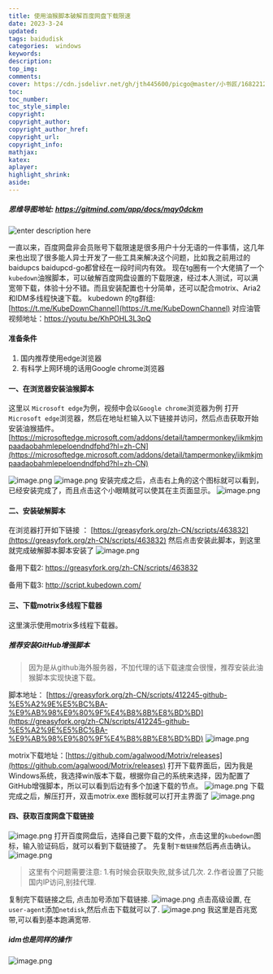 ```yaml
---
title: 使用油猴脚本破解百度网盘下载限速
date: 2023-3-24
updated:
tags: baidudisk
categories:  windows
keywords:
description:
top_img:  
comments:
cover: https://cdn.jsdelivr.net/gh/jth445600/picgo@master/小书匠/1682212321361.png
toc:
toc_number:
toc_style_simple:
copyright:
copyright_author:
copyright_author_href:
copyright_url:
copyright_info:
mathjax:
katex:
aplayer:
highlight_shrink:
aside:
---
```



##### 思维导图地址: https://gitmind.com/app/docs/mqy0dckm

![enter description here](https://cdn.jsdelivr.net/gh/jth445600/picgo@master/小书匠/1682212321393.png)


一直以来，百度网盘非会员账号下载限速是很多用户十分无语的一件事情，这几年来也出现了很多能人异士开发了一些工具来解决这个问题，比如我之前用过的baidupcs baidupcd-go都曾经在一段时间内有效。
现在tg圈有一个大佬搞了一个`kubedown`油猴脚本，可以破解百度网盘设置的下载限速，经过本人测试，可以满宽带下载，体验十分不错。而且安装配置也十分简单，还可以配合motrix、Aria2和IDM多线程快速下载。
kubedown 的tg群组: [https://t.me/KubeDownChannel](https://t.me/KubeDownChannel)
对应油管视频地址：https://youtu.be/KhPOHL3L3pQ


#### 准备条件

1. 国内推荐使用edge浏览器
2. 有科学上网环境的话用Google chrome浏览器
#### 一、在浏览器安装油猴脚本
这里以 `Microsoft edge`为例，视频中会以`Google chrome`浏览器为例
打开 `Microsoft edge`浏览器，然后在地址栏输入以下链接并访问，然后点击获取开始安装油猴插件。
[https://microsoftedge.microsoft.com/addons/detail/tampermonkey/iikmkjmpaadaobahmlepeloendndfphd?hl=zh-CN](https://microsoftedge.microsoft.com/addons/detail/tampermonkey/iikmkjmpaadaobahmlepeloendndfphd?hl=zh-CN)

![image.png](https://cdn.jsdelivr.net/gh/jth445600/picgo@master/小书匠/1682212321362.png)
![image.png](https://cdn.jsdelivr.net/gh/jth445600/picgo@master/小书匠/1682212321715.png)
安装完成之后，点击右上角的这个图标就可以看到，已经安装完成了，而且点击这个小眼睛就可以使其在主页面显示。
![image.png](https://cdn.jsdelivr.net/gh/jth445600/picgo@master/小书匠/1682212321515.png)

#### 二、安装破解脚本
在浏览器打开如下链接 ： [https://greasyfork.org/zh-CN/scripts/463832](https://greasyfork.org/zh-CN/scripts/463832)
然后点击安装此脚本，到这里就完成破解脚本脚本安装了
![image.png](https://cdn.jsdelivr.net/gh/jth445600/picgo@master/小书匠/1682212321411.png)

备用下载2: https://greasyfork.org/zh-CN/scripts/463832

备用下载3: http://script.kubedown.com/


#### 三、下载motrix多线程下载器
这里演示使用motrix多线程下载器。
##### 推荐安装GitHub增强脚本
> 因为是从github海外服务器，不加代理的话下载速度会很慢，推荐安装此油猴脚本实现快速下载。

 脚本地址： [https://greasyfork.org/zh-CN/scripts/412245-github-%E5%A2%9E%E5%BC%BA-%E9%AB%98%E9%80%9F%E4%B8%8B%E8%BD%BD](https://greasyfork.org/zh-CN/scripts/412245-github-%E5%A2%9E%E5%BC%BA-%E9%AB%98%E9%80%9F%E4%B8%8B%E8%BD%BD)
![image.png](https://cdn.jsdelivr.net/gh/jth445600/picgo@master/小书匠/1682212321413.png)

motrix下载地址：[https://github.com/agalwood/Motrix/releases](https://github.com/agalwood/Motrix/releases)
打开下载界面后，因为我是Windows系统，我选择win版本下载，根据你自己的系统来选择，因为配置了GitHub增强脚本，所以可以看到后边有多个加速下载的节点。
![image.png](https://cdn.jsdelivr.net/gh/jth445600/picgo@master/小书匠/1682212321334.png)
下载完成之后，解压打开，双击motrix.exe 图标就可以打开主界面了
![image.png](https://cdn.jsdelivr.net/gh/jth445600/picgo@master/小书匠/1682212321360.png)
#### 四、获取百度网盘下载链接
![image.png](https://cdn.jsdelivr.net/gh/jth445600/picgo@master/小书匠/1682212321316.png)
打开百度网盘后，选择自己要下载的文件，点击这里的`kubedown`图标，输入验证码后，就可以看到下载链接了。
先复制`下载链接`然后再点击确认。
![image.png](https://cdn.jsdelivr.net/gh/jth445600/picgo@master/小书匠/1682212321412.png)

> 这里有个问题需要注意: 1.有时候会获取失败,就多试几次. 2.作者设置了只能国内IP访问,别挂代理.

复制完下载链接之后, 点击加号添加下载链接.
![image.png](https://cdn.jsdelivr.net/gh/jth445600/picgo@master/小书匠/1682212321326.png)
点击高级设置, 在`user-agent`添加`netdisk`,然后点击下载就可以了.
![image.png](https://cdn.jsdelivr.net/gh/jth445600/picgo@master/小书匠/1682212321361.png)
我这里是百兆宽带,可以看到基本跑满宽带.

##### idm也是同样的操作
![image.png](https://cdn.jsdelivr.net/gh/jth445600/picgo@master/小书匠/1682212321363.png)
